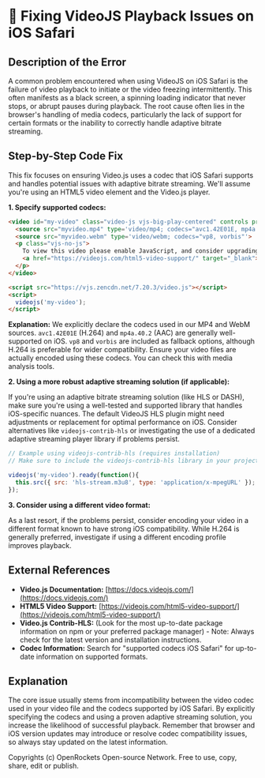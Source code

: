 # 🐞 Fixing VideoJS Playback Issues on iOS Safari


## Description of the Error

A common problem encountered when using VideoJS on iOS Safari is the failure of video playback to initiate or the video freezing intermittently.  This often manifests as a black screen, a spinning loading indicator that never stops, or abrupt pauses during playback.  The root cause often lies in the browser's handling of media codecs, particularly the lack of support for certain formats or the inability to correctly handle adaptive bitrate streaming.

## Step-by-Step Code Fix

This fix focuses on ensuring Video.js uses a codec that iOS Safari supports and handles potential issues with adaptive bitrate streaming.  We'll assume you're using an HTML5 video element and the Video.js player.

**1.  Specify supported codecs:**

```html
<video id="my-video" class="video-js vjs-big-play-centered" controls preload="auto" poster="poster.jpg" data-setup="{}">
  <source src="myvideo.mp4" type='video/mp4; codecs="avc1.42E01E, mp4a.40.2"'>
  <source src="myvideo.webm" type='video/webm; codecs="vp8, vorbis"'>
  <p class="vjs-no-js">
    To view this video please enable JavaScript, and consider upgrading to a web browser that
    <a href="https://videojs.com/html5-video-support/" target="_blank">supports HTML5 video</a>
  </p>
</video>

<script src="https://vjs.zencdn.net/7.20.3/video.js"></script>
<script>
  videojs('my-video');
</script>
```

**Explanation:**  We explicitly declare the codecs used in our MP4 and WebM sources.  `avc1.42E01E` (H.264) and `mp4a.40.2` (AAC) are generally well-supported on iOS. `vp8` and `vorbis` are included as fallback options, although H.264 is preferable for wider compatibility.  Ensure your video files are actually encoded using these codecs.  You can check this with media analysis tools.

**2. Using a more robust adaptive streaming solution (if applicable):**

If you're using an adaptive bitrate streaming solution (like HLS or DASH), make sure you're using a well-tested and supported library that handles iOS-specific nuances.  The default VideoJS HLS plugin might need adjustments or replacement for optimal performance on iOS. Consider alternatives like `videojs-contrib-hls` or investigating the use of a dedicated adaptive streaming player library if problems persist.

```javascript
// Example using videojs-contrib-hls (requires installation)
// Make sure to include the videojs-contrib-hls library in your project

videojs('my-video').ready(function(){
  this.src({ src: 'hls-stream.m3u8', type: 'application/x-mpegURL' });
});
```

**3.  Consider using a different video format:**

As a last resort, if the problems persist, consider encoding your video in a different format known to have strong iOS compatibility. While H.264 is generally preferred,  investigate if using a different encoding profile improves playback.


## External References

* **Video.js Documentation:** [https://docs.videojs.com/](https://docs.videojs.com/)
* **HTML5 Video Support:** [https://videojs.com/html5-video-support/](https://videojs.com/html5-video-support/)
* **Video.js Contrib-HLS:** (Look for the most up-to-date package information on npm or your preferred package manager)  - Note:  Always check for the latest version and installation instructions.
* **Codec Information:**  Search for "supported codecs iOS Safari" for up-to-date information on supported formats.


## Explanation

The core issue usually stems from incompatibility between the video codec used in your video file and the codecs supported by iOS Safari. By explicitly specifying the codecs and using a proven adaptive streaming solution, you increase the likelihood of successful playback.  Remember that browser and iOS version updates may introduce or resolve codec compatibility issues, so always stay updated on the latest information.


Copyrights (c) OpenRockets Open-source Network. Free to use, copy, share, edit or publish.

